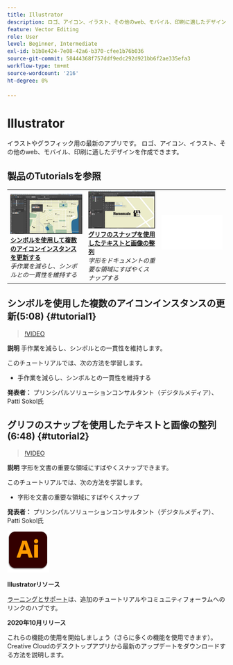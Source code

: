 ```yaml
---
title: Illustrator
description: ロゴ、アイコン、イラスト、その他のweb、モバイル、印刷に適したデザインを作成
feature: Vector Editing
role: User
level: Beginner, Intermediate
exl-id: b1b8e424-7e08-42a6-b370-cfee1b76b036
source-git-commit: 58444368f757ddf9edc292d921bb6f2ae335efa3
workflow-type: tm+mt
source-wordcount: '216'
ht-degree: 0%

---
```


# Illustrator

イラストやグラフィック用の最新のアプリです。 ロゴ、アイコン、イラスト、その他のweb、モバイル、印刷に適したデザインを作成できます。

## 製品のTutorialsを参照

<table style="table-layout:fixed">
<tr>
 <td>
   <a href="illustrator.md#tutorial1">
      <img alt="シンボルを使用した複数のアイコンインスタンスの更新" src="../assets/Illustrator_symbols_sokol_thumbnail.jpg" />
   </a>
    <div>
   <a href="illustrator.md#tutorial1"><strong>シンボルを使用して複数のアイコンインスタンスを更新する</strong></a>
    </div>
    <em>手作業を減らし、シンボルとの一貫性を維持する</em>
    <br>
  </td>
  <td>
    <a href="illustrator.md#tutorial2">
        <img alt="グリフにスナップしてテキストと画像を整列" src="../assets/illustrator_glyphAlign_sokol_thumbnail.jpg" />
    </a>
    <div>
    <a href="illustrator.md#tutorial2"><strong>グリフのスナップを使用したテキストと画像の整列</strong></a>
    </div>
    <em>字形をドキュメントの重要な領域にすばやくスナップする</em>
    <br>
  </td>
  <td>
    <img alt="スペーサー" src="../assets/Whitespacer.png" />
    <div>
    <br>
  </td>
</tr>
</table>

## シンボルを使用した複数のアイコンインスタンスの更新(5:08) {#tutorial1}

>[!VIDEO](https://video.tv.adobe.com/v/326816?hidetitle=true)

**説明**
手作業を減らし、シンボルとの一貫性を維持します。

このチュートリアルでは、次の方法を学習します。
* 手作業を減らし、シンボルとの一貫性を維持する

**発表者：**
プリンシパルソリューションコンサルタント（デジタルメディア）、Patti Sokol氏

## グリフのスナップを使用したテキストと画像の整列(6:48) {#tutorial2}

>[!VIDEO](https://video.tv.adobe.com/v/326817?hidetitle=true)

**説明**
字形を文書の重要な領域にすばやくスナップできます。

このチュートリアルでは、次の方法を学習します。
* 字形を文書の重要な領域にすばやくスナップ

**発表者：**
プリンシパルソリューションコンサルタント（デジタルメディア）、Patti Sokol氏

![Illustratorロゴ](../assets/ai_appicon_96.png)

**Illustratorリソース**

[ラーニングとサポート](https://helpx.adobe.com/jp/support/illustrator.html)は、追加のチュートリアルやコミュニティフォーラムへのリンクのハブです。

**2020年10月リリース**

これらの機能の使用を開始しましょう（さらに多くの機能を使用できます）。 Creative Cloudのデスクトップアプリから最新のアップデートをダウンロードする方法を説明します。
